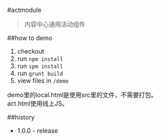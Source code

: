 #actmodule


 > 内容中心通用活动组件

##how to demo

1. checkout
1. run `npm install`
1. run `spm install`
1. run `grunt build`
1. view files in `/demo`

demo里的local.html是使用src里的文件，不需要打包。<br>
act.html使用线上JS。


##history

- 1.0.0 - release
